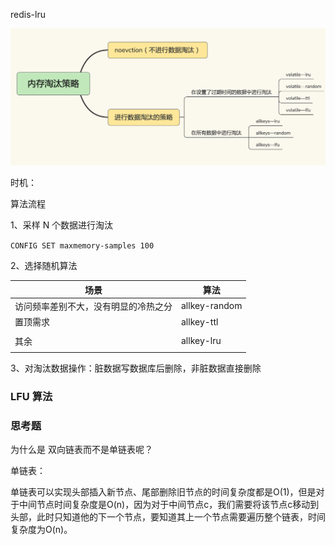 redis-lru



![redis evction](redis-evction.jpg)





时机：



算法流程

1、采样 N 个数据进行淘汰

`CONFIG SET maxmemory-samples 100`

2、选择随机算法

| 场景                                 | 算法          |
| ------------------------------------ | ------------- |
| 访问频率差别不大，没有明显的冷热之分 | allkey-random |
| 置顶需求                             | allkey-ttl    |
|                                      |               |
| 其余                                 | allkey-lru    |
|                                      |               |

3、对淘汰数据操作：脏数据写数据库后删除，非脏数据直接删除









### LFU 算法





### 思考题

为什么是 双向链表而不是单链表呢？

单链表：

单链表可以实现头部插入新节点、尾部删除旧节点的时间复杂度都是O(1)，但是对于中间节点时间复杂度是O(n)，因为对于中间节点c，我们需要将该节点c移动到头部，此时只知道他的下一个节点，要知道其上一个节点需要遍历整个链表，时间复杂度为O(n)。


